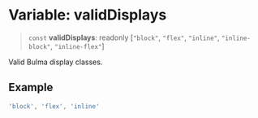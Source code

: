 # Variable: validDisplays

> `const` **validDisplays**: readonly \[`"block"`, `"flex"`, `"inline"`, `"inline-block"`, `"inline-flex"`\]

Valid Bulma display classes.

## Example

```ts
'block', 'flex', 'inline'
```
